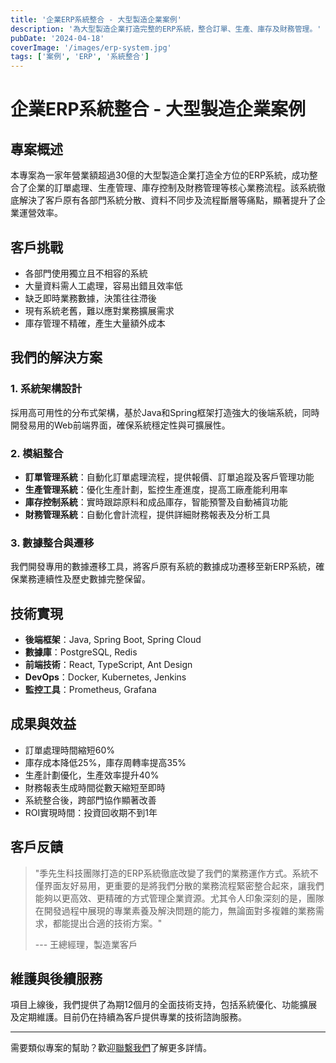 ```yaml
---
title: '企業ERP系統整合 - 大型製造企業案例'
description: '為大型製造企業打造完整的ERP系統，整合訂單、生產、庫存及財務管理。'
pubDate: '2024-04-18'
coverImage: '/images/erp-system.jpg'
tags: ['案例', 'ERP', '系統整合']
---
```


# 企業ERP系統整合 - 大型製造企業案例

## 專案概述

本專案為一家年營業額超過30億的大型製造企業打造全方位的ERP系統，成功整合了企業的訂單處理、生產管理、庫存控制及財務管理等核心業務流程。該系統徹底解決了客戶原有各部門系統分散、資料不同步及流程斷層等痛點，顯著提升了企業運營效率。

## 客戶挑戰

- 各部門使用獨立且不相容的系統
- 大量資料需人工處理，容易出錯且效率低
- 缺乏即時業務數據，決策往往滯後
- 現有系統老舊，難以應對業務擴展需求
- 庫存管理不精確，產生大量額外成本

## 我們的解決方案

### 1. 系統架構設計

採用高可用性的分布式架構，基於Java和Spring框架打造強大的後端系統，同時開發易用的Web前端界面，確保系統穩定性與可擴展性。

### 2. 模組整合

- **訂單管理系統**：自動化訂單處理流程，提供報價、訂單追蹤及客戶管理功能
- **生產管理系統**：優化生產計劃，監控生產進度，提高工廠產能利用率
- **庫存控制系統**：實時跟踪原料和成品庫存，智能預警及自動補貨功能
- **財務管理系統**：自動化會計流程，提供詳細財務報表及分析工具

### 3. 數據整合與遷移

我們開發專用的數據遷移工具，將客戶原有系統的數據成功遷移至新ERP系統，確保業務連續性及歷史數據完整保留。

## 技術實現

- **後端框架**：Java, Spring Boot, Spring Cloud
- **數據庫**：PostgreSQL, Redis
- **前端技術**：React, TypeScript, Ant Design
- **DevOps**：Docker, Kubernetes, Jenkins
- **監控工具**：Prometheus, Grafana

## 成果與效益

- 訂單處理時間縮短60%
- 庫存成本降低25%，庫存周轉率提高35%
- 生產計劃優化，生產效率提升40%
- 財務報表生成時間從數天縮短至即時
- 系統整合後，跨部門協作顯著改善
- ROI實現時間：投資回收期不到1年

## 客戶反饋

> "季先生科技團隊打造的ERP系統徹底改變了我們的業務運作方式。系統不僅界面友好易用，更重要的是將我們分散的業務流程緊密整合起來，讓我們能夠以更高效、更精確的方式管理企業資源。尤其令人印象深刻的是，團隊在開發過程中展現的專業素養及解決問題的能力，無論面對多複雜的業務需求，都能提出合適的技術方案。"
> 
> --- 王總經理，製造業客戶

## 維護與後續服務

項目上線後，我們提供了為期12個月的全面技術支持，包括系統優化、功能擴展及定期維護。目前仍在持續為客戶提供專業的技術諮詢服務。

---

需要類似專案的幫助？歡迎[聯繫我們](#contact)了解更多詳情。 